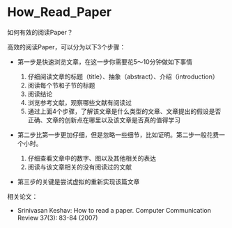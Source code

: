 # How_Read_Paper
如何有效的阅读Paper？

高效的阅读Paper，可以分为以下3个步骤：
* 第一步是快速浏览文章，在这一步你需要花5～10分钟做如下事情
  1. 仔细阅读文章的标题（title）、抽象（abstract）、介绍（introduction）
  2. 阅读每个节和子节的标题
  3. 阅读结论
  4. 浏览参考文献，观察哪些文献有阅读过
  5. 通过上面4个步骤，了解该文章是什么类型的文章、文章提出的假设是否正确、文章的创新点在哪里以及该文章是否真的值得学习
  
* 第二步比第一步更加仔细，但是忽略一些细节，比如证明。第二步一般花费一个小时。
  1. 仔细查看文章中的数字、图以及其他相关的表达
  2. 阅读与该文章相关的没有阅读过的文献
  
* 第三步的关键是尝试虚拟的重新实现该篇文章

相关论文：
* Srinivasan Keshav: How to read a paper. Computer Communication Review 37(3): 83-84 (2007)
